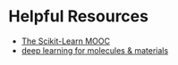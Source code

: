 # Helpful Resources
* [The Scikit-Learn MOOC](https://inria.github.io/scikit-learn-mooc/)
* [deep learning for molecules & materials](https://dmol.pub/)
